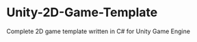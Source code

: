Unity-2D-Game-Template
======================

Complete 2D game template written in C# for Unity Game Engine

